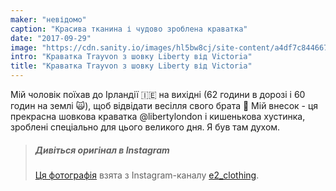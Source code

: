 ```yaml
---
maker: "невідомо"
caption: "Красива тканина і чудово зроблена краватка"
date: "2017-09-29"
image: "https://cdn.sanity.io/images/hl5bw8cj/site-content/a4df7c8446671138fe4f6e07eebf32058af31999-1080x1080.jpg"
intro: "Краватка Trayvon з шовку Liberty від Victoria"
title: "Краватка Trayvon з шовку Liberty від Victoria"
---
```



Мій чоловік поїхав до Ірландії 🇮🇪 на вихідні (62 години в дорозі і 60 годин на землі 🙀), щоб відвідати весілля свого брата 👏 Мій внесок - ця прекрасна шовкова краватка @libertylondon і кишенькова хустинка, зроблені спеціально для цього великого дня. Я був там духом.

> ##### Дивіться оригінал в Instagram
> 
> [Ця фотографія](https://www.instagram.com/p/BZR3pyCHLjm/) взята з Instagram-каналу [e2_clothing](https://www.instagram.com/e2_clothing/).



